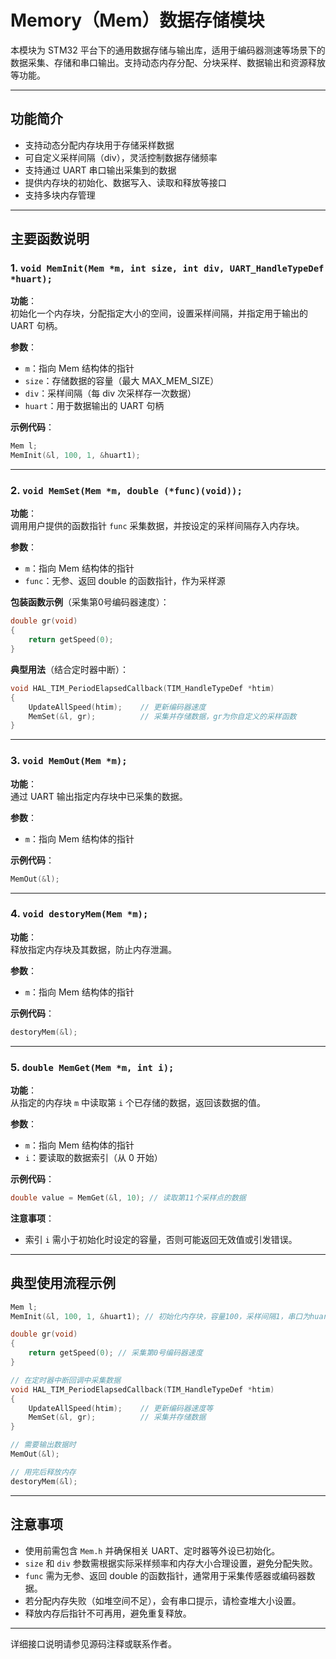 # Memory（Mem）数据存储模块

本模块为 STM32 平台下的通用数据存储与输出库，适用于编码器测速等场景下的数据采集、存储和串口输出。支持动态内存分配、分块采样、数据输出和资源释放等功能。

---

## 功能简介

- 支持动态分配内存块用于存储采样数据
- 可自定义采样间隔（div），灵活控制数据存储频率
- 支持通过 UART 串口输出采集到的数据
- 提供内存块的初始化、数据写入、读取和释放等接口
- 支持多块内存管理

---

## 主要函数说明

### 1. `void MemInit(Mem *m, int size, int div, UART_HandleTypeDef *huart);`

**功能**：  
初始化一个内存块，分配指定大小的空间，设置采样间隔，并指定用于输出的 UART 句柄。

**参数**：
- `m`：指向 Mem 结构体的指针
- `size`：存储数据的容量（最大 MAX_MEM_SIZE）
- `div`：采样间隔（每 div 次采样存一次数据）
- `huart`：用于数据输出的 UART 句柄

**示例代码**：
```c
Mem l;
MemInit(&l, 100, 1, &huart1);
```

---

### 2. `void MemSet(Mem *m, double (*func)(void));`

**功能**：  
调用用户提供的函数指针 `func` 采集数据，并按设定的采样间隔存入内存块。

**参数**：
- `m`：指向 Mem 结构体的指针
- `func`：无参、返回 double 的函数指针，作为采样源

**包装函数示例**（采集第0号编码器速度）：
```c
double gr(void)
{
    return getSpeed(0);
}
```

**典型用法**（结合定时器中断）：
```c
void HAL_TIM_PeriodElapsedCallback(TIM_HandleTypeDef *htim)
{
    UpdateAllSpeed(htim);    // 更新编码器速度
    MemSet(&l, gr);          // 采集并存储数据，gr为你自定义的采样函数
}
```

---

### 3. `void MemOut(Mem *m);`

**功能**：  
通过 UART 输出指定内存块中已采集的数据。

**参数**：
- `m`：指向 Mem 结构体的指针

**示例代码**：
```c
MemOut(&l);
```

---

### 4. `void destoryMem(Mem *m);`

**功能**：  
释放指定内存块及其数据，防止内存泄漏。

**参数**：
- `m`：指向 Mem 结构体的指针

**示例代码**：
```c
destoryMem(&l);
```

---

### 5. `double MemGet(Mem *m, int i);`

**功能**：  
从指定的内存块 `m` 中读取第 `i` 个已存储的数据，返回该数据的值。

**参数**：  
- `m`：指向 Mem 结构体的指针  
- `i`：要读取的数据索引（从 0 开始）

**示例代码**：  
```c
double value = MemGet(&l, 10); // 读取第11个采样点的数据
```

**注意事项**：  
- 索引 `i` 需小于初始化时设定的容量，否则可能返回无效值或引发错误。

---

## 典型使用流程示例

```c
Mem l;
MemInit(&l, 100, 1, &huart1); // 初始化内存块，容量100，采样间隔1，串口为huart1

double gr(void)
{
    return getSpeed(0); // 采集第0号编码器速度
}

// 在定时器中断回调中采集数据
void HAL_TIM_PeriodElapsedCallback(TIM_HandleTypeDef *htim)
{
    UpdateAllSpeed(htim);    // 更新编码器速度等
    MemSet(&l, gr);          // 采集并存储数据
}

// 需要输出数据时
MemOut(&l);

// 用完后释放内存
destoryMem(&l);
```

---

## 注意事项

- 使用前需包含 `Mem.h` 并确保相关 UART、定时器等外设已初始化。
- `size` 和 `div` 参数需根据实际采样频率和内存大小合理设置，避免分配失败。
- `func` 需为无参、返回 double 的函数指针，通常用于采集传感器或编码器数据。
- 若分配内存失败（如堆空间不足），会有串口提示，请检查堆大小设置。
- 释放内存后指针不可再用，避免重复释放。

---

详细接口说明请参见源码注释或联系作者。